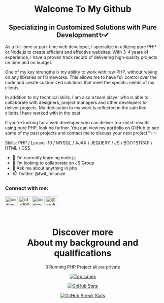 

<h1 align="center">Walcome To My Github</h1>
<h2 align="center">Specializing in Customized Solutions with Pure Development✨✔</h2>

As a full-time or part-time web developer, I specialize in utilizing pure PHP or Node.js to create efficient and effective websites. With 3-4 years of experience, I have a proven track record of delivering high-quality projects on time and on budget.

One of my key strengths is my ability to work with raw PHP, without relying on any libraries or frameworks. This allows me to have full control over the code and create customized solutions that meet the specific needs of my clients.

In addition to my technical skills, I am also a team player who is able to collaborate with designers, project managers and other developers to deliver projects. My dedication to my work is reflected in the satisfied clients I have worked with in the past.

If you're looking for a web developer who can deliver top-notch results using pure PHP, look no further. You can view my portfolio on GitHub to see some of my past projects and contact me to discuss your next project."✨✨

Skills:  PHP / Laravel-10 / MYSQL / AJAX / JEQUERY / JS / BOOTSTRAP / HTML / CSS

- 🌱 I’m currently learning node.js
- 👯 I’m looking to collaborate on JS Group 
- 💬 Ask me about anything in php 
- 📫 Twitter: @twit_milonize


<h3 align="left">Connect with me:</h3>
<p align="left">
<a href="https://twitter.com/twit_milonize" target="blank"><img align="center" src="https://raw.githubusercontent.com/rahuldkjain/github-profile-readme-generator/master/src/images/icons/Social/twitter.svg" alt="coding_house240" height="30" width="40" /></a>
<a href="https://www.facebook.com/profile.php?id=100075078482156" target="blank"><img align="center" src="https://raw.githubusercontent.com/rahuldkjain/github-profile-readme-generator/master/src/images/icons/Social/facebook.svg" alt="id=100075078482156" height="30" width="40" /></a>
<a href="https://instagram.com/inst_milonize" target="blank"><img align="center" src="https://raw.githubusercontent.com/rahuldkjain/github-profile-readme-generator/master/src/images/icons/Social/instagram.svg" alt="codinghouse240/" height="30" width="40" /></a>
<a href="https://www.youtube.com/channel/@codinghouse240" target="blank"><img align="center" src="https://raw.githubusercontent.com/rahuldkjain/github-profile-readme-generator/master/src/images/icons/Social/youtube.svg" alt="@codinghouse240" height="30" width="40" /></a>
</p>



<br><h1 align="center">Discover more <br> About my background and qualifications</h1>

<p align="center">3 Running PHP Project all are private</p>
<p align="center" data-aos="fade-up">
  <a href="https://github.com/anuraghazra/github-readme-stats">
    <img  src="https://github-readme-stats.vercel.app/api/top-langs/?username=codinghouse240" alt="Top Langs" style="text-align: center;">
  </a>
</p>

<p align="center" data-aos="fade-up">
  <a href="https://github-readme-stats.vercel.app/api?username=codinghouse240&show_icons=true&count_private=true">
    <img  src="https://github-readme-stats.vercel.app/api?username=codinghouse240&show_icons=true&count_private=true" alt="GitHub Stats">
  </a>
</p>

<p align="center" data-aos="fade-up">
  <a href="https://streak-stats.demolab.com/?user=codinghouse240">
<img  src="https://streak-stats.demolab.com/?user=codinghouse240" alt="GitHub Streak Stats">
</a>

</p>






